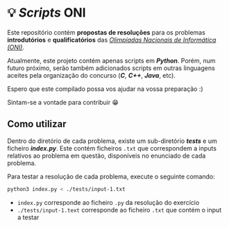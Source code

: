 # 💡 _Scripts_ ONI

Este repositório contém **propostas de resoluções** para os problemas **introdutórios** e **qualificatórios** das _[Olimpíadas Nacionais de Informática (ONI)](https://oni.dcc.fc.up.pt/)_.

Atualmente, este projeto contém apenas scripts em _**Python**_. Porém, num futuro próximo, serão também adicionados scripts em outras linguagens aceites pela organização do concurso (_**C**_, _**C++**_, _**Java**_, etc).

Espero que este compilado possa vos ajudar na vossa preparação :)

Sintam-se a vontade para contribuir 😁

## Como utilizar

Dentro do diretório de cada problema, existe um sub-diretório _**tests**_ e um ficheiro _**index.py**_. Este contém ficheiros `.txt` que correspondem a inputs relativos ao problema em questão, disponíveis no enunciado de cada problema.

Para testar a resolução de cada problema, execute o seguinte comando:

```bash
python3 index.py < ./tests/input-1.txt
```

- `index.py` corresponde ao ficheiro `.py` da resolução do exercício
- `./tests/input-1.text` corresponde ao ficheiro `.txt` que contém o input a testar
